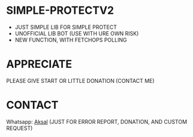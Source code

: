 # SIMPLE-PROTECTV2
- JUST SIMPLE LIB FOR SIMPLE PROTECT
- UNOFFICIAL LIB BOT (USE WITH URE OWN RISK)
- NEW FUNCTION, WITH FETCHOPS POLLING

# APPRECIATE
PLEASE GIVE START OR LITTLE DONATION (CONTACT ME)

# CONTACT
Whatsapp: [Aksal](https://wa.me/6282279014545) (JUST FOR ERROR REPORT, DONATION, AND CUSTOM REQUEST)
